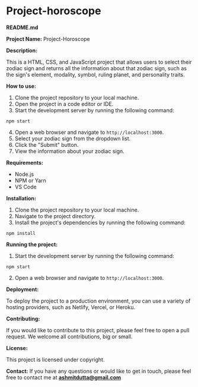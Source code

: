 ﻿# Project-horoscope
**README.md**

**Project Name:** Project-Horoscope

**Description:**

This is a HTML, CSS, and JavaScript project that allows users to select their zodiac sign and returns all the information about that zodiac sign, such as the sign's element, modality, symbol, ruling planet, and personality traits.

**How to use:**

1. Clone the project repository to your local machine.
2. Open the project in a code editor or IDE.
3. Start the development server by running the following command:

```
npm start
```

4. Open a web browser and navigate to `http://localhost:3000`.
5. Select your zodiac sign from the dropdown list.
6. Click the "Submit" button.
7. View the information about your zodiac sign.

**Requirements:**

* Node.js
* NPM or Yarn
* VS Code

**Installation:**

1. Clone the project repository to your local machine.
2. Navigate to the project directory.
3. Install the project's dependencies by running the following command:

```
npm install
```

**Running the project:**

1. Start the development server by running the following command:

```
npm start
```

2. Open a web browser and navigate to `http://localhost:3000`.

**Deployment:**

To deploy the project to a production environment, you can use a variety of hosting providers, such as Netlify, Vercel, or Heroku.

**Contributing:**

If you would like to contribute to this project, please feel free to open a pull request. We welcome all contributions, big or small.

**License:**

This project is licensed under copyright.

**Contact:**
If you have any questions or would like to get in touch, please feel free to contact me at **ashmitdutta@gmail.com**
